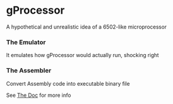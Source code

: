 # gProcessor
A hypothetical and unrealistic idea of a 6502-like microprocessor

### The Emulator
It emulates how gProcessor would actually run, shocking right

### The Assembler
Convert Assembly code into executable binary file

See [The Doc](doc.md) for more info